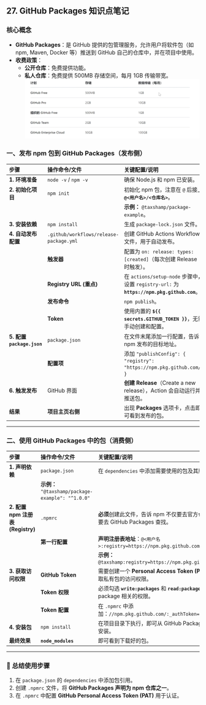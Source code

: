## 27. GitHub Packages 知识点笔记

### 核心概念

* **GitHub Packages**：是 GitHub 提供的包管理服务，允许用户将软件包（如 npm, Maven, Docker 等）推送到 GitHub 自己的仓库中，并在项目中使用。
* **收费政策**：
    * **公开仓库**：免费提供功能。
    * **私人仓库**：免费提供 500MB 存储空间，每月 1GB 传输带宽。
![](imges/image1.png)
### 一、发布 npm 包到 GitHub Packages（发布侧）

| 步骤 | 操作命令/文件 | 关键配置/说明 |
| :--- | :--- | :--- |
| **1. 环境准备** | `node -v` / `npm -v` | 确保 Node.js 和 npm 已安装。 |
| **2. 初始化项目** | `npm init` | 初始化 npm 包，注意在 `@` 后接上 **`@<用户名>/<仓库名>`**。 |
| | | **示例：** `@taxshamp/package-example`。 |
| **3. 安装依赖** | `npm install` | 生成 `package-lock.json` 文件。 |
| **4. 自动发布配置** | `.github/workflows/release-package.yml` | 创建 GitHub Actions Workflow 文件，用于自动发布。 |
| | **触发器** | 配置为 `on: release: types: [created]`（每次创建 Release 时触发）。 |
| | **Registry URL (重点)** | 在 `actions/setup-node` 步骤中，设置 `registry-url:` 为 **`https://npm.pkg.github.com`**。 |
| | **发布命令** | `npm publish`。 |
| | **Token** | 使用内置的 **`${{ secrets.GITHUB_TOKEN }}`**，无需手动创建和配置。 |
| **5. 配置 `package.json`** | `package.json` | 在文件末尾添加一行配置，告诉 npm 发布的目标地址。 |
| | **配置项** | 添加 `"publishConfig": { "registry": "https://npm.pkg.github.com/" }` |
| **6. 触发发布** | GitHub 界面 | **创建 Release**（Create a new release），Action 会自动运行并推送包。 |
| **结果** | **项目主页右侧** | 出现 **Packages** 选项卡，点击即可看到发布的包。 |

---

### 二、使用 GitHub Packages 中的包（消费侧）

| 步骤 | 操作命令/文件 | 关键配置/说明 |
| :--- | :--- | :--- |
| **1. 声明依赖** | `package.json` | 在 `dependencies` 中添加需要使用的包及其版本。 |
| | **示例：** `"@taxshamp/package-example": "^1.0.0"` |
| **2. 配置 npm 注册表 (Registry)** | `.npmrc` | **必须**创建此文件，告诉 npm 不仅要去官方仓库，也要去 GitHub Packages 查找。 |
| | **第一行配置** | **声明注册表地址**：`@<用户名>:registry=https://npm.pkg.github.com/` |
| | | **示例：** `@taxshamp:registry=https://npm.pkg.github.com/` |
| **3. 获取访问权限** | **GitHub Token** | 需要创建一个 **Personal Access Token (PAT)** 来获取私有包的访问权限。 |
| | **Token 权限** | 必须勾选 **`write:packages`** 和 **`read:packages`** 等与 package 相关的权限。 |
| | **Token 配置** | 在 `.npmrc` 中添加：`//npm.pkg.github.com/:_authToken=<你的PAT>` |
| **4. 安装包** | `npm install` | 在项目目录下执行，即可从 GitHub Packages 下载安装。 |
| **最终效果** | **`node_modules`** | 即可看到下载好的包。 |

---

### 🔑 总结使用步骤

1.  在 `package.json` 的 `dependencies` 中添加包引用。
2.  创建 `.npmrc` 文件，将 **GitHub Packages 声明为 npm 仓库之一**。
3.  在 `.npmrc` 中配置 **GitHub Personal Access Token (PAT)** 用于认证。